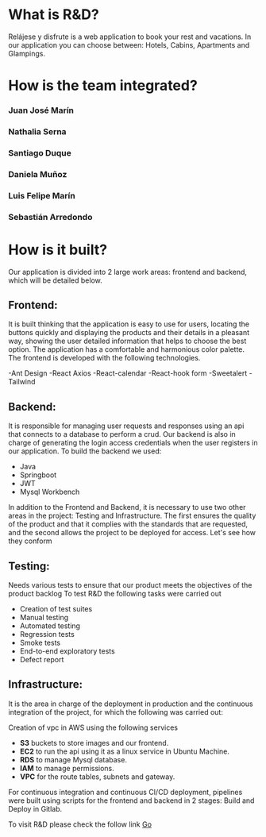 # What is R&D? 

Relájese y disfrute is a web application to book your rest and vacations. In our application you can choose between: Hotels, Cabins, Apartments and Glampings.

# How is the team integrated?

### Juan José Marín
### Nathalia Serna
### Santiago Duque
### Daniela Muñoz
### Luis Felipe Marín
### Sebastián Arredondo

# How is it built?

Our application is divided into 2 large work areas: frontend and backend, which will be detailed below.

## Frontend:

It is built thinking that the application is easy to use for users, locating the buttons quickly and displaying the products and their details in a pleasant way, showing the user detailed information that helps to choose the best option. The application has a comfortable and harmonious color palette. The frontend is developed with the following technologies.

-Ant Design
-React Axios
-React-calendar
-React-hook form
-Sweetalert
-Tailwind

## Backend:

It is responsible for managing user requests and responses using an api that connects to a database to perform a crud. Our backend is also in charge of generating the login access credentials when the user registers in our application. To build the backend we used:

- Java
- Springboot
- JWT
- Mysql Workbench

In addition to the Frontend and Backend, it is necessary to use two other areas in the project: Testing and Infrastructure. The first ensures the quality of the product and that it complies with the standards that are requested, and the second allows the project to be deployed for access. Let's see how they conform

## Testing:

Needs various tests to ensure that our product meets the objectives of the product backlog
To test R&D the following tasks were carried out

- Creation of test suites
- Manual testing
- Automated testing
- Regression tests
- Smoke tests
- End-to-end exploratory tests
- Defect report

## Infrastructure:

It is the area in charge of the deployment in production and the continuous integration of the project, for which the following was carried out:

Creation of vpc in AWS using the following services

+ **S3** buckets to store images and our frontend.
+ **EC2** to run the api using it as a linux service in Ubuntu Machine.
+ **RDS** to manage Mysql database.
+ **IAM** to manage permissions.
+ **VPC** for the route tables, subnets and gateway.

For continuous integration and continuous CI/CD deployment, pipelines were built using scripts for the frontend and backend in 2 stages: Build and Deploy in Gitlab.


To visit R&D please check the follow link [Go](http://frontend-r-y-d.s3-website.us-east-2.amazonaws.com/home)

